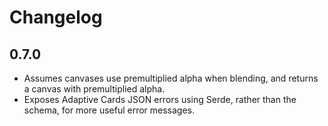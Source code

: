 # Changelog

## 0.7.0

- Assumes canvases use premultiplied alpha when blending, and returns a canvas with premultiplied alpha.
- Exposes Adaptive Cards JSON errors using Serde, rather than the schema, for more useful error messages.
